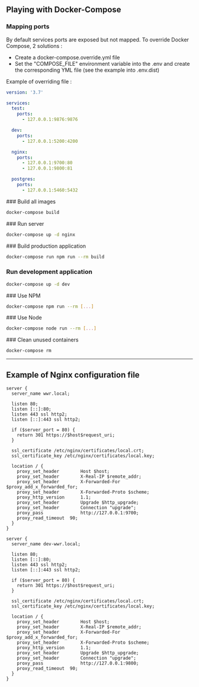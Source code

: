 ## Playing with Docker-Compose

### Mapping ports

By default services ports are exposed but not mapped.
To override Docker Compose, 2 solutions :

* Create a docker-compose.override.yml file
* Set the "COMPOSE_FILE" environment variable into the .env and create the corresponding YML file (see the example into .env.dist)

Example of overriding file :

```yaml
version: '3.7'

services:
  test:
    ports:
      - 127.0.0.1:9876:9876

  dev:
    ports:
      - 127.0.0.1:5200:4200

  nginx:
    ports:
      - 127.0.0.1:9700:80
      - 127.0.0.1:9800:81

  postgres:
    ports:
      - 127.0.0.1:5460:5432
```

### Build all images

```sh
docker-compose build
```

### Run server

```sh
docker-compose up -d nginx
```

### Build production application

```sh
docker-compose run npm run --rm build
```

### Run development application

```sh
docker-compose up -d dev
```

### Use NPM

```sh
docker-compose npm run --rm [...]
```

### Use Node

```sh
docker-compose node run --rm [...]
```

### Clean unused containers

```sh
docker-compose rm
```

---

## Example of Nginx configuration file

```nginx
server {
  server_name wwr.local;

  listen 80;
  listen [::]:80;
  listen 443 ssl http2;
  listen [::]:443 ssl http2;

  if ($server_port = 80) {
    return 301 https://$host$request_uri;
  }

  ssl_certificate /etc/nginx/certificates/local.crt;
  ssl_certificate_key /etc/nginx/certificates/local.key;

  location / {
    proxy_set_header        Host $host;
    proxy_set_header        X-Real-IP $remote_addr;
    proxy_set_header        X-Forwarded-For $proxy_add_x_forwarded_for;
    proxy_set_header        X-Forwarded-Proto $scheme;
    proxy_http_version      1.1;
    proxy_set_header        Upgrade $http_upgrade;
    proxy_set_header        Connection "upgrade";
    proxy_pass              http://127.0.0.1:9700;
    proxy_read_timeout  90;
  }
}

server {
  server_name dev-wwr.local;

  listen 80;
  listen [::]:80;
  listen 443 ssl http2;
  listen [::]:443 ssl http2;

  if ($server_port = 80) {
    return 301 https://$host$request_uri;
  }

  ssl_certificate /etc/nginx/certificates/local.crt;
  ssl_certificate_key /etc/nginx/certificates/local.key;

  location / {
    proxy_set_header        Host $host;
    proxy_set_header        X-Real-IP $remote_addr;
    proxy_set_header        X-Forwarded-For $proxy_add_x_forwarded_for;
    proxy_set_header        X-Forwarded-Proto $scheme;
    proxy_http_version      1.1;
    proxy_set_header        Upgrade $http_upgrade;
    proxy_set_header        Connection "upgrade";
    proxy_pass              http://127.0.0.1:9800;
    proxy_read_timeout  90;
  }
}
```
